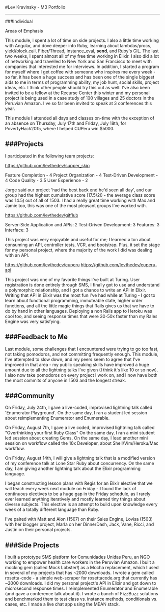 #Lev Kravinsky - M3 Portfolio

----
###Individual

Areas of Emphasis

This module, I spent a lot of time on side projects. I also a little time working with Angular, and dove deeper into Ruby, learning about lambdas/procs, yield/block.call, Fiber/Thread, instance_eval, __send__, and Ruby's GIL. The last two weeks, I spent almost all of my free time working in Elixir. I also did a lot of networking and travelled to New York and San Francisco to meet with companies that interested me for interviews. In addition, I started a program for myself where I get coffee with someone who inspires me every week - so far, it has been a huge success and has been one of the single biggest aids to me in terms of programming ability, my job hunt, social skills, project ideas, etc. I think other people should try this out as well. I've also been invited to be a fellow at the Recurse Center this winter and my personal project is being used in a case study of 100 villages and 25 doctors in the Peruvian Amazon. I've so far been invited to speak at 3 conferences this year.

This module I attended all days and classes on-time with the exception of an absence on Thursday, July 17th and Friday, July 18th, for PovertyHack2015, where I helped CUPeru win $5000.

###Projects
----
I participated in the following team projects:

https://github.com/levthedev/supper_skip

Feature Completion - 4
Project Organization - 4
Test-Driven Development - 4
Code Quality - 3.5
User Experience - 2

Jorge said our project 'had the best back end he'd seen all day', and our group had the highest cumulative score (17.5/20  - the average class score was 14.5) out of all of 1503. I had a really great time working with Max and Jamie too, this was one of the most pleasant groups I've worked with.


https://github.com/levthedev/gitflub

Server-Side Application and APIs: 2
Test-Driven Development: 3
Features: 3
Interface: 3

This project was very enjoyable and useful for me; I learned a ton about consuming an API, controller tests, VCR, and bootstrap. Plus, it set the stage for my personal project, where the majority of the work I did was dealing with an API.


https://github.com/levthedev/cuperu
https://github.com/levthedev/cuperu-api

This project was one of my favorite things I've built at Turing. User registration is done entirely through SMS, I finally got to use and understand a polymorphic relationship, and I got a chance to write an API in Elixir. Writing that API in Elixir was the most fun I've had while at Turing - I got to learn about functional programming, immuteable state, higher order functions, and all the little magic things that Rails gives us that we have to do by hand in other languages. Deploying a non Rails app to Heroku was cool too, and seeing response times that were 30-50x faster than my Rales Engine was very satisfying.

###Feedback to Me
----
Last module, some challenges that I encountered were trying to go too fast, not taking pomodoros, and not committing frequently enough. This module, I've attempted to slow down, and my peers seem to agree that I've improved in that area - my public speaking skills have improved a huge amount due to all the lightning talks I've given (I think it's like 10 or so now). I also now take pomodoros on every project I work on, and I now have both the most commits of anyone in 1503 and the longest streak.

###Community
----
On Friday, July 24th, I gave a live-coded, improvised lightning talk called 'Enumerator Playground'.
On the same day, I ran a student led session about reimplementing Enumerator and Enumerable.

On Friday, August 7th, I gave a live coded, improvised lightning talk called "Overthinking your first Ruby Class"
On the same day, I ran a mini student led session about creating Gems.
On the same day, I lead another mini session on workflow called the 10x Developer, about Shell/Vim/Heroku/Mac workflow.

On Friday, August 14th, I will give a lightning talk that is a modified version of my conference talk at Lone Star Ruby about concurrency.
On the same day, I am giving another lightning talk about the Elixir programming language.

I began constructing lesson plans with Regis for an Elixir elective that we will teach every week next module on Friday - I found the lack of continuous electives to be a huge gap in the Friday schedule, as I rarely ever learned anything iteratively and mostly learned tiny things about diverse subjects. This elective is an attempt to build upon knowledge every week of a totally different language than Ruby.

I've paired with Matt and Alon (1507) on their Sales Engine, Lovisa (1503) with her blogger project, Marla on her DinnerDash, Jack, Vane, Ricci, and Justin on their personal projects.

###Side Projects
----
I built a prototype SMS platform for Comunidades Unidas Peru, an NGO working to empower health care workers in the Peruvian Amazon.
I built a mocking gem (called Mock Lobster!) as a Mocha replacement, which I used in several of my projects that has ~2000 downloads.
I wrote a gem called rosetta-code - a simple web-scraper for rosettacode.org that currently has ~2000 downloads.
I did my personal project's API in Elixir and got down to microsecond response times.
I reimplemented Enumerator and Enumerable (and gave a conference talk about it).
I wrote a bunch of FizzBuzz solutions and benchmarked them to test class vs. instance methods, conditionals vs. cases, etc.
I made a live chat app using the MEAN stack.

